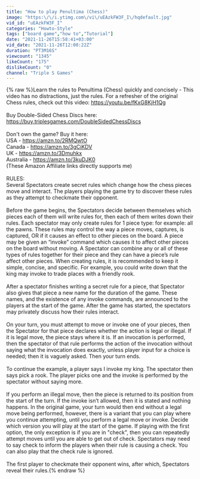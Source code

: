 ```yaml
---
title: "How to play Penultima (Chess)"
image: "https:\/\/i.ytimg.com\/vi\/uEAzkFW3F_I\/hqdefault.jpg"
vid_id: "uEAzkFW3F_I"
categories: "Howto-Style"
tags: ["board game","how to","Tutorial"]
date: "2021-11-26T15:58:41+03:00"
vid_date: "2021-11-26T12:00:22Z"
duration: "PT3M16S"
viewcount: "1345"
likeCount: "175"
dislikeCount: "0"
channel: "Triple S Games"
---
```

{% raw %}Learn the rules to  Penultima (Chess) quickly and concisely - This video has no distractions, just the rules. For a refresher of the original Chess rules, check out this video: <a rel="nofollow" target="blank" href="https://youtu.be/fKxG8KjH1Qg">https://youtu.be/fKxG8KjH1Qg</a><br /><br />Buy Double-Sided Chess Discs here: <a rel="nofollow" target="blank" href="https://buy.triplesgames.com/DoubleSidedChessDiscs">https://buy.triplesgames.com/DoubleSidedChessDiscs</a><br /><br />Don't own the game? Buy it here:<br />USA -  <a rel="nofollow" target="blank" href="https://amzn.to/2RMQwtO">https://amzn.to/2RMQwtO</a> <br />Canada -  <a rel="nofollow" target="blank" href="https://amzn.to/3gCiKDV">https://amzn.to/3gCiKDV</a><br />UK -  <a rel="nofollow" target="blank" href="https://amzn.to/3Dmuhkx">https://amzn.to/3Dmuhkx</a><br />Australia - <a rel="nofollow" target="blank" href="https://amzn.to/3kuDJK0">https://amzn.to/3kuDJK0</a><br />(These Amazon Affiliate links directly supports me) <br /><br />RULES:<br />Several Spectators create secret rules which change how the chess pieces move and interact. The players playing the game try to discover these rules as they attempt to checkmate their opponent. <br /><br />Before the game begins, the Spectators decide between themselves which pieces each of them will write rules for, then each of them writes down their rules. Each spectator may only create rules for 1 piece type: for example: all the pawns. These rules may control the way a piece moves, captures, is captured, OR if it causes an effect to other pieces on the board. A piece may be given an “invoke” command which causes it to affect other pieces on the board without moving. A Spectator can combine any or all of these types of rules together for their piece and they can have a piece’s rule affect other pieces. When creating rules, it is recommended to keep it simple, concise, and specific. For example, you could write down that the king may invoke to trade places with a friendly rook. <br /><br />After a spectator finishes writing a secret rule for a piece, that Spectator also gives that piece a new name for the duration of the game. These names, and the existence of any invoke commands, are announced to the players at the start of the game. After the game has started, the spectators may privately discuss how their rules interact.<br /><br />On your turn, you must attempt to move or invoke one of your pieces, then the Spectator for that piece declares whether the action is legal or illegal. If it is legal move, the piece stays where it is. If an invocation is performed, then the spectator of that rule performs the action of the invocation without saying what the invocation does exactly, unless player input for a choice is needed; then it is vaguely asked. Then your turn ends. <br /><br />To continue the example, a player says I invoke my king. The spectator then says pick a rook. The player picks one and the invoke is performed by the spectator without saying more.<br /><br />If you perform an illegal move, then the piece is returned to its position from the start of the turn. If the invoke isn’t allowed, then it is stated and nothing happens. In the original game, your turn would then end without a legal move being performed, however, there is a variant that you can play where you continue attempting, until you perform a legal move or invoke. Decide which version you will play at the start of the game. If playing with the first option, the only exception is if you are in &quot;check&quot;, then you can repeatedly attempt moves until you are able to get out of check. Spectators may need to say check to inform the players when their rule is causing a check. You can also play that the check rule is ignored. <br /><br />The first player to checkmate their opponent wins, after which, Spectators reveal their rules.{% endraw %}
